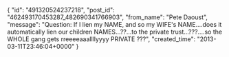  {
   "id": "491320524237218",
   "post_id": "462493170453287_482690341766903",
   "from_name": "Pete Daoust",
   "message": "Question: If I lien my NAME, and so my WIFE's NAME....does it automatically lien our children NAMES...??...to the private trust...???....so the WHOLE gang gets rreeeeaaallllyyyy PRIVATE ???",
   "created_time": "2013-03-11T23:46:04+0000"
 }
